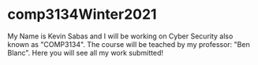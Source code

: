 # comp3134Winter2021

My Name is Kevin Sabas and I will be working on Cyber Security also known as "COMP3134". The course will be teached by my professor: "Ben Blanc". Here you will see all my work submitted!
